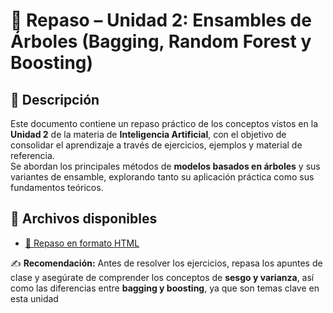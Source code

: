 # 🧠 Repaso – Unidad 2: Ensambles de Árboles (Bagging, Random Forest y Boosting)

## 📘 Descripción  
Este documento contiene un repaso práctico de los conceptos vistos en la **Unidad 2** de la materia de **Inteligencia Artificial**, con el objetivo de consolidar el aprendizaje a través de ejercicios, ejemplos y material de referencia.  
Se abordan los principales métodos de **modelos basados en árboles** y sus variantes de ensamble, explorando tanto su aplicación práctica como sus fundamentos teóricos.

## 📁 Archivos disponibles  
- [📄 Repaso en formato HTML](./Unidad02.html)  

✍️ **Recomendación:** Antes de resolver los ejercicios, repasa los apuntes de clase y asegúrate de comprender los conceptos de **sesgo y varianza**, así como las diferencias entre **bagging y boosting**, ya que son temas clave en esta unidad
